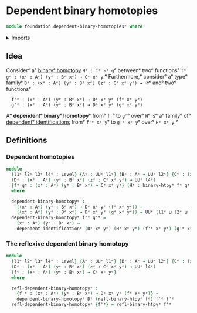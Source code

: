 # Dependent binary homotopies

```agda
module foundation.dependent-binary-homotopiesᵉ where
```

<details><summary>Imports</summary>

```agda
open import foundation.binary-homotopiesᵉ
open import foundation.universe-levelsᵉ

open import foundation-core.dependent-identificationsᵉ
```

</details>

## Idea

Considerᵉ aᵉ [binaryᵉ homotopy](foundation-core.homotopies.mdᵉ) `Hᵉ : fᵉ ~ᵉ g`ᵉ betweenᵉ
twoᵉ functionsᵉ `fᵉ gᵉ : (xᵉ : Aᵉ) (yᵉ : Bᵉ xᵉ) → Cᵉ xᵉ y`.ᵉ Furthermore,ᵉ considerᵉ aᵉ typeᵉ
familyᵉ `Dᵉ : (xᵉ : Aᵉ) (yᵉ : Bᵉ xᵉ) (zᵉ : Cᵉ xᵉ yᵉ) → 𝒰`ᵉ andᵉ twoᵉ functionsᵉ

```text
  f'ᵉ : (xᵉ : Aᵉ) (yᵉ : Bᵉ xᵉ) → Dᵉ xᵉ yᵉ (fᵉ xᵉ yᵉ)
  g'ᵉ : (xᵉ : Aᵉ) (yᵉ : Bᵉ xᵉ) → Dᵉ xᵉ yᵉ (gᵉ xᵉ yᵉ)
```

Aᵉ **dependentᵉ binaryᵉ homotopy**ᵉ fromᵉ `f'`ᵉ to `g'`ᵉ overᵉ `H`ᵉ isᵉ aᵉ familyᵉ ofᵉ
[dependentᵉ identifications](foundation-core.dependent-identifications.mdᵉ) fromᵉ
`f'ᵉ xᵉ y`ᵉ to `g'ᵉ xᵉ y`ᵉ overᵉ `Hᵉ xᵉ y`.ᵉ

## Definitions

### Dependent homotopies

```agda
module _
  {l1ᵉ l2ᵉ l3ᵉ l4ᵉ : Level} {Aᵉ : UUᵉ l1ᵉ} {Bᵉ : Aᵉ → UUᵉ l2ᵉ} {Cᵉ : (xᵉ : Aᵉ) → Bᵉ xᵉ → UUᵉ l3ᵉ}
  (Dᵉ : (xᵉ : Aᵉ) (yᵉ : Bᵉ xᵉ) (zᵉ : Cᵉ xᵉ yᵉ) → UUᵉ l4ᵉ)
  {fᵉ gᵉ : (xᵉ : Aᵉ) (yᵉ : Bᵉ xᵉ) → Cᵉ xᵉ yᵉ} (Hᵉ : binary-htpyᵉ fᵉ gᵉ)
  where

  dependent-binary-homotopyᵉ :
    ((xᵉ : Aᵉ) (yᵉ : Bᵉ xᵉ) → Dᵉ xᵉ yᵉ (fᵉ xᵉ yᵉ)) →
    ((xᵉ : Aᵉ) (yᵉ : Bᵉ xᵉ) → Dᵉ xᵉ yᵉ (gᵉ xᵉ yᵉ)) → UUᵉ (l1ᵉ ⊔ l2ᵉ ⊔ l4ᵉ)
  dependent-binary-homotopyᵉ f'ᵉ g'ᵉ =
    (xᵉ : Aᵉ) (yᵉ : Bᵉ xᵉ) →
    dependent-identificationᵉ (Dᵉ xᵉ yᵉ) (Hᵉ xᵉ yᵉ) (f'ᵉ xᵉ yᵉ) (g'ᵉ xᵉ yᵉ)
```

### The reflexive dependent binary homotopy

```agda
module _
  {l1ᵉ l2ᵉ l3ᵉ l4ᵉ : Level} {Aᵉ : UUᵉ l1ᵉ} {Bᵉ : Aᵉ → UUᵉ l2ᵉ} {Cᵉ : (xᵉ : Aᵉ) → Bᵉ xᵉ → UUᵉ l3ᵉ}
  (Dᵉ : (xᵉ : Aᵉ) (yᵉ : Bᵉ xᵉ) (zᵉ : Cᵉ xᵉ yᵉ) → UUᵉ l4ᵉ)
  {fᵉ : (xᵉ : Aᵉ) (yᵉ : Bᵉ xᵉ) → Cᵉ xᵉ yᵉ}
  where

  refl-dependent-binary-homotopyᵉ :
    {f'ᵉ : (xᵉ : Aᵉ) (yᵉ : Bᵉ xᵉ) → Dᵉ xᵉ yᵉ (fᵉ xᵉ yᵉ)} →
    dependent-binary-homotopyᵉ Dᵉ (refl-binary-htpyᵉ fᵉ) f'ᵉ f'ᵉ
  refl-dependent-binary-homotopyᵉ {f'ᵉ} = refl-binary-htpyᵉ f'ᵉ
```